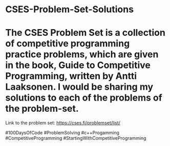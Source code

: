 # CSES-Problem-Set-Solutions
# The CSES Problem Set is a collection of competitive programming practice problems, which are given in the book, Guide to Competitive Programming, written by Antti Laaksonen. I would be sharing my solutions to each of the problems of the problem-set.
Link to the problem set: https://cses.fi/problemset/list/

#100DaysOfCode #ProblemSolving #c++Progamming #CompetitiveProgramming #StartingWithCompetitiveProgramming
